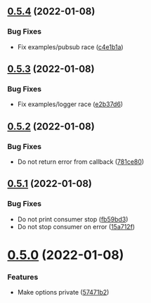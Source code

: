 ## [0.5.4](https://github.com/piotrpersona/goq/compare/v0.5.3...v0.5.4) (2022-01-08)


### Bug Fixes

* Fix examples/pubsub race ([c4e1b1a](https://github.com/piotrpersona/goq/commit/c4e1b1a87d1d4aaf8c5493d8c01498982399c6e8))



## [0.5.3](https://github.com/piotrpersona/goq/compare/v0.5.2...v0.5.3) (2022-01-08)


### Bug Fixes

* Fix examples/logger race ([e2b37d6](https://github.com/piotrpersona/goq/commit/e2b37d61e2d7e381c521bb2f8577f6e9d14e37d0))



## [0.5.2](https://github.com/piotrpersona/goq/compare/v0.5.1...v0.5.2) (2022-01-08)


### Bug Fixes

* Do not return error from callback ([781ce80](https://github.com/piotrpersona/goq/commit/781ce805717b1a343a206ab3f7b8e0d0cb001460))



## [0.5.1](https://github.com/piotrpersona/goq/compare/v0.5.0...v0.5.1) (2022-01-08)


### Bug Fixes

* Do not print consumer stop ([fb59bd3](https://github.com/piotrpersona/goq/commit/fb59bd37bf40acb2d0b1aa97cd58b62aa8a22a85))
* Do not stop consumer on error ([15a712f](https://github.com/piotrpersona/goq/commit/15a712fbd70b3d14b8baf1ba754e30eeb705c4d2))



# [0.5.0](https://github.com/piotrpersona/goq/compare/v0.4.1...v0.5.0) (2022-01-08)


### Features

* Make options private ([57471b2](https://github.com/piotrpersona/goq/commit/57471b2dc61776d5296820ff5e8598f93ff44c21))



